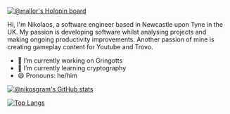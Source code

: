[![@mallor's Holopin board](https://holopin.io/api/user/board?user=mallor)](https://holopin.io/@mallor)

Hi, I'm Nikolaos, a software engineer based in Newcastle upon Tyne in the UK. My passion is developing software whilst analysing projects and making ongoing productivity improvements. Another passion of mine is creating gameplay content for Youtube and Trovo.

- 🔭 I’m currently working on Gringotts
- 🌱 I’m currently learning cryptography
- 😄 Pronouns: he/him

[![@nikosgram's GitHub stats](https://github-readme-stats-jade-phi-82.vercel.app/api?username=nikosgram&theme=highcontrast)](https://nikosgram.me)

[![Top Langs](https://github-readme-stats-jade-phi-82.vercel.app/api/top-langs/?username=nikosgram&layout=compact&theme=highcontrast)](https://nikosgram.me)
